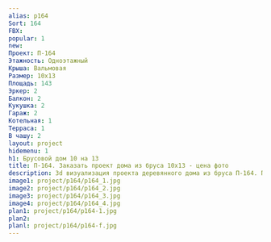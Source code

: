 ```yaml
---
alias: p164
Sort: 164
FBX: 
popular: 1
new: 
Проект: П-164
Этажность: Одноэтажный
Крыша: Вальмовая
Размер: 10х13
Площадь: 143
Эркер: 2
Балкон: 2
Кукушка: 2
Гараж: 2
Котельная: 1
Терраса: 1
В чашу: 2
layout: project
hidemenu: 1
h1: Брусовой дом 10 на 13
title: П-164. Заказать проект дома из бруса 10х13 - цена фото
description: 3d визуализация проекта деревянного дома из бруса П-164. Площадь 143 м2, размер 10х13. Вы можете внести любые изменения в проект.
image1: project/p164/p164_1.jpg
image2: project/p164/p164_2.jpg
image3: project/p164/p164_3.jpg
image4: project/p164/p164_4.jpg
plan1: project/p164/p164-1.jpg
plan2: 
planl: project/p164/p164-f.jpg
---
```

